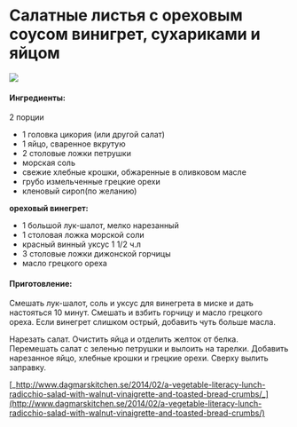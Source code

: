 # Салатные листья с ореховым соусом винигрет, сухариками и яйцом

![](https://s-media-cache-ak0.pinimg.com/564x/91/63/cb/9163cb913cc3f9faad8c7eecfea1a0c0.jpg)

#### Ингредиенты:

2 порции

* 1 головка цикория \(или другой салат\)
* 1 яйцо, сваренное вкрутую
* 2 столовые ложки петрушки
* морская соль
* свежие хлебные крошки, обжаренные в оливковом масле
* грубо измельченные грецкие орехи
* кленовый сироп\(по желанию\) 

**ореховый винегрет:**

* 1 большой лук-шалот, мелко нарезанный
* 1 столовая ложка морской соли
* красный винный уксус 1 1/2 ч.л
* 3 столовые ложки дижонской горчицы
* масло грецкого ореха

#### Приготовление:

Смешать лук-шалот, соль и уксус для винегрета в миске и дать настояться 10 минут. Смешать и взбить горчицу и масло грецкого ореха. Если винегрет слишком острый, добавить чуть больше масла.

Нарезать салат. Очистить яйца и отделить желток от белка. Перемешать салат с зеленью петрушки и вылоить на тарелки. Добавить нарезанное яйцо, хлебные крошки и грецкие орехи. Сверху вылить заправку.

[_http://www.dagmarskitchen.se/2014/02/a-vegetable-literacy-lunch-radicchio-salad-with-walnut-vinaigrette-and-toasted-bread-crumbs/_](http://www.dagmarskitchen.se/2014/02/a-vegetable-literacy-lunch-radicchio-salad-with-walnut-vinaigrette-and-toasted-bread-crumbs/)

